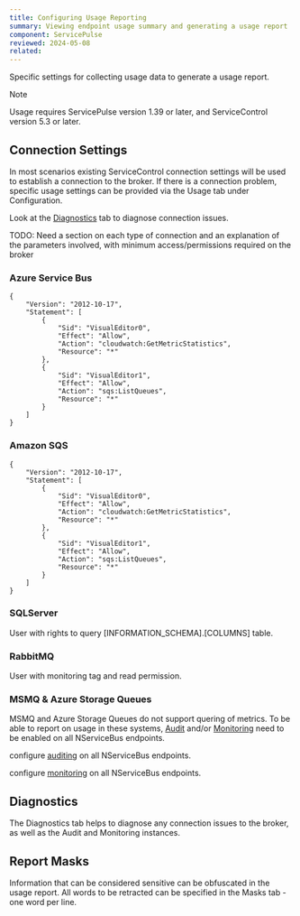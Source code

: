 ```yaml
---
title: Configuring Usage Reporting
summary: Viewing endpoint usage summary and generating a usage report
component: ServicePulse
reviewed: 2024-05-08
related:
---
```


Specific settings for collecting usage data to generate a usage report.

> [!NOTE]
> Usage requires ServicePulse version 1.39 or later, and ServiceControl version 5.3 or later.

## Connection Settings

In most scenarios existing ServiceControl connection settings will be used to establish a connection to the broker.
If there is a connection problem, specific usage settings can be provided via the Usage tab under Configuration.

Look at the [Diagnostics](#diagnostics) tab to diagnose connection issues.

TODO: Need a section on each type of connection and an explanation of the parameters involved, with minimum access/permissions required on the broker

### Azure Service Bus

```
{
    "Version": "2012-10-17",
    "Statement": [
        {
            "Sid": "VisualEditor0",
            "Effect": "Allow",
            "Action": "cloudwatch:GetMetricStatistics",
            "Resource": "*"
        },
        {
            "Sid": "VisualEditor1",
            "Effect": "Allow",
            "Action": "sqs:ListQueues",
            "Resource": "*"
        }
    ]
}
```

### Amazon SQS

```
{
    "Version": "2012-10-17",
    "Statement": [
        {
            "Sid": "VisualEditor0",
            "Effect": "Allow",
            "Action": "cloudwatch:GetMetricStatistics",
            "Resource": "*"
        },
        {
            "Sid": "VisualEditor1",
            "Effect": "Allow",
            "Action": "sqs:ListQueues",
            "Resource": "*"
        }
    ]
}
```

### SQLServer

User with rights to query [INFORMATION_SCHEMA].[COLUMNS] table.

### RabbitMQ

User with monitoring tag and read permission.

### MSMQ & Azure Storage Queues

MSMQ and Azure Storage Queues do not support quering of metrics. To be able to report on usage in these systems, [Audit](./../servicecontrol/audit-instances) and/or [Monitoring](./../monitoring) need to be enabled on all NServiceBus endpoints.

configure [auditing](./../nservicebus/operations/auditing.md) on all NServiceBus endpoints.

configure [monitoring](./../monitoring/metrics) on all NServiceBus endpoints.

## Diagnostics

The Diagnostics tab helps to diagnose any connection issues to the broker, as well as the Audit and Monitoring instances.

## Report Masks

Information that can be considered sensitive can be obfuscated in the usage report.
All words to be retracted can be specified in the Masks tab - one word per line.
